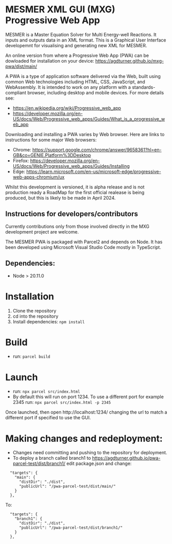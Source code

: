 # MESMER XML GUI (MXG) Progressive Web App 

MESMER is a Master Equation Solver for Multi Energy-well Reactions. It inputs and outputs data in an XML format. This is a Graphical User Interface developemnt for visualising and generating new XML for MESMER.

An online version from where a Progressive Web App (PWA) can be dowloaded for installation on your device:
https://agdturner.github.io/mxg-pwa/dist/main/

A PWA is a type of application software delivered via the Web, built using common Web technologies including HTML, CSS, JavaScript, and WebAssembly. It is intended to work on any platform with a standards-compliant browser, including desktop and mobile devices. For more details see:
- https://en.wikipedia.org/wiki/Progressive_web_app
- https://developer.mozilla.org/en-US/docs/Web/Progressive_web_apps/Guides/What_is_a_progressive_web_app

Downloading and installing a PWA varies by Web browser. Here are links to instructions for some major Web browsers:
- Chrome: https://support.google.com/chrome/answer/9658361?hl=en-GB&co=GENIE.Platform%3DDesktop
- Firefox: https://developer.mozilla.org/en-US/docs/Web/Progressive_web_apps/Guides/Installing
- Edge: https://learn.microsoft.com/en-us/microsoft-edge/progressive-web-apps-chromium/ux

Whilst this development is versioned, it is alpha release and is not production ready a RoadMap for the first official realease is being produced, but this is likely to be made in April 2024.

## Instructions for developers/contributors

Currently contributions only from those involved directly in the MXG development project are welcome.

The MESMER PWA is packaged with Parcel2 and depends on Node. It has been developed using Microsoft Visual Studio Code mostly in TypeScript. 

## Dependencies:
- Node > 20.11.0

# Installation
1. Clone the repository
2. cd into the repository
3. Install dependencies:
`npm install`

# Build
- run:
`parcel build`

# Launch
- run:
`npx parcel src/index.html`
- By default this will run on port 1234. To use a different port for example 2345 run: `npx parcel src/index.html -p 2345`

Once launched, then open http://localhost:1234/ changing the url to match a different port if specified to use the GUI.

# Making changes and redeployment:
- Changes need committing and pushing to the repository for deployment.
- To deploy a branch called branch1 to https://agdturner.github.io/pwa-parcel-test/dist/branch1/ edit package.json and change:
```
  "targets": {
    "main": {
      "distDir": "./dist",
      "publicUrl": "/pwa-parcel-test/dist/main/"
    }
  },
```
To:
```
  "targets": {
    "branch1": {
      "distDir": "./dist",
      "publicUrl": "/pwa-parcel-test/dist/branch1/"
    }
  },
```
